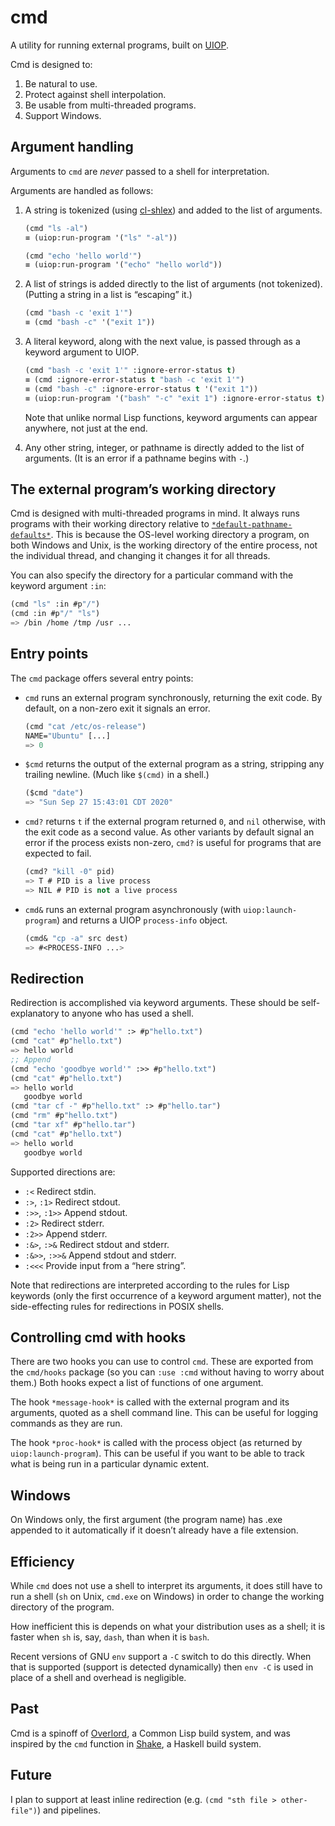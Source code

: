 # cmd

A utility for running external programs, built on [UIOP][].

Cmd is designed to:

1. Be natural to use.
2. Protect against shell interpolation.
3. Be usable from multi-threaded programs.
4. Support Windows.

## Argument handling

Arguments to `cmd` are *never* passed to a shell for interpretation.

Arguments are handled as follows:

1. A string is tokenized (using [cl-shlex][]) and added to the list of
   arguments.

   ``` lisp
   (cmd "ls -al")
   ≡ (uiop:run-program '("ls" "-al"))

   (cmd "echo 'hello world'")
   ≡ (uiop:run-program '("echo" "hello world"))
   ```

2. A list of strings is added directly to the list of arguments (not
   tokenized). (Putting a string in a list is “escaping” it.)

   ``` lisp
   (cmd "bash -c 'exit 1'")
   ≡ (cmd "bash -c" '("exit 1"))
   ```

3. A literal keyword, along with the next value, is passed through as
   a keyword argument to UIOP.

   ``` lisp
   (cmd "bash -c 'exit 1'" :ignore-error-status t)
   ≡ (cmd :ignore-error-status t "bash -c 'exit 1'")
   ≡ (cmd "bash -c" :ignore-error-status t '("exit 1"))
   ≡ (uiop:run-program '("bash" "-c" "exit 1") :ignore-error-status t)
   ```

   Note that unlike normal Lisp functions, keyword arguments can
   appear anywhere, not just at the end.

4. Any other string, integer, or pathname is directly added to the list
   of arguments. (It is an error if a pathname begins with `-`.)

## The external program’s working directory

Cmd is designed with multi-threaded programs in mind. It always runs
programs with their working directory relative to
[`*default-pathname-defaults*`][dpd]. This is because the OS-level
working directory a program, on both Windows and Unix, is the working
directory of the entire process, not the individual thread, and
changing it changes it for all threads.

You can also specify the directory for a particular command with the
keyword argument `:in`:

``` lisp
(cmd "ls" :in #p"/")
(cmd :in #p"/" "ls")
=> /bin /home /tmp /usr ...
```

## Entry points

The `cmd` package offers several entry points:

- `cmd` runs an external program synchronously, returning the exit
  code. By default, on a non-zero exit it signals an error.

  ```lisp
  (cmd "cat /etc/os-release")
  NAME="Ubuntu" [...]
  => 0
  ```

- `$cmd` returns the output of the external program as a string,
  stripping any trailing newline. (Much like `$(cmd)` in a shell.)

  ```lisp
  ($cmd "date")
  => "Sun Sep 27 15:43:01 CDT 2020"
  ```

- `cmd?` returns `t` if the external program returned `0`, and `nil`
  otherwise, with the exit code as a second value. As other variants
  by default signal an error if the process exists non-zero, `cmd?` is
  useful for programs that are expected to fail.

  ```lisp
  (cmd? "kill -0" pid)
  => T # PID is a live process
  => NIL # PID is not a live process
  ```

- `cmd&` runs an external program asynchronously (with
  `uiop:launch-program`) and returns a UIOP `process-info` object.

  ```lisp
  (cmd& "cp -a" src dest)
  => #<PROCESS-INFO ...>
  ```

## Redirection

Redirection is accomplished via keyword arguments. These should be
self-explanatory to anyone who has used a shell.

``` lisp
(cmd "echo 'hello world'" :> #p"hello.txt")
(cmd "cat" #p"hello.txt")
=> hello world
;; Append
(cmd "echo 'goodbye world'" :>> #p"hello.txt")
(cmd "cat" #p"hello.txt")
=> hello world
   goodbye world
(cmd "tar cf -" #p"hello.txt" :> #p"hello.tar")
(cmd "rm" #p"hello.txt")
(cmd "tar xf" #p"hello.tar")
(cmd "cat" #p"hello.txt")
=> hello world
   goodbye world
```

Supported directions are:

- `:<` Redirect stdin.
- `:>`, `:1>` Redirect stdout.
- `:>>`, `:1>>` Append stdout.
- `:2>` Redirect stderr.
- `:2>>` Append stderr.
- `:&>`, `:>&` Redirect stdout and stderr.
- `:&>>`, `:>>&` Append stdout and stderr.
- `:<<<` Provide input from a “here string”.

Note that redirections are interpreted according to the rules for Lisp keywords (only the first occurrence of a keyword argument matter), not the side-effecting rules for redirections in POSIX shells.

## Controlling cmd with hooks

There are two hooks you can use to control `cmd`. These are exported from the `cmd/hooks` package (so you can `:use :cmd` without having to worry about them.) Both hooks expect a list of functions of one argument.

The hook `*message-hook*` is called with the external program and its arguments, quoted as a shell command line. This can be useful for logging commands as they are run.

The hook `*proc-hook*` is called with the process object (as returned by `uiop:launch-program`). This can be useful if you want to be able to track what is being run in a particular dynamic extent.

## Windows

On Windows only, the first argument (the program name) has .exe appended to it automatically if it doesn’t already have a file extension.

## Efficiency

While `cmd` does not use a shell to interpret its arguments, it does still have to run a shell (`sh` on Unix, `cmd.exe` on Windows) in order to change the working directory of the program.

How inefficient this is depends on what your distribution uses as a shell; it is faster when `sh` is, say, `dash`, than when it is `bash`.

Recent versions of GNU `env` support a `-C` switch to do this directly. When that is supported (support is detected dynamically) then `env -C` is used in place of a shell and overhead is negligible.

## Past

Cmd is a spinoff of [Overlord][], a Common Lisp build system, and was inspired by the `cmd` function in [Shake][], a Haskell build system.

## Future

I plan to support at least inline redirection (e.g. `(cmd "sth file > other-file")`) and pipelines.

[UIOP]: https://common-lisp.net/project/asdf/uiop.html
[Overlord]: https://github.com/ruricolist/overlord
[Shake]: https://shakebuild.com/
[cl-shlex]: https://github.com/ruricolist/cl-shlex
[dpd]: http://clhs.lisp.se/Body/v_defaul.htm
[Bernstein chaining]: http://www.catb.organization/~eser/writings/taoup/html/ch06s06.html
